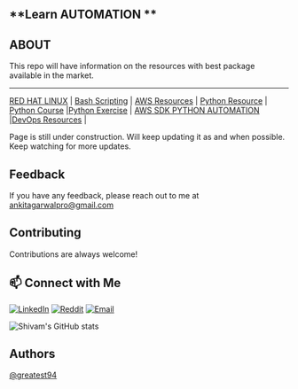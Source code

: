 **Learn AUTOMATION **
-------------------------

**ABOUT**
--------

This repo will have information on the resources with best package available in the market.
_______________________________________________________________________________________________________

[RED HAT LINUX](https://github.com/bregman-arie/devops-exercises/blob/master/topics/linux/README.md) | [Bash Scripting](https://github.com/bobbyiliev/introduction-to-bash-scripting) |  [AWS Resources](https://github.com/bregman-arie/devops-exercises/blob/master/topics/aws/README.md)  | [Python Resource](https://github.com/Asabeneh/30-Days-Of-Python)  |  [Python Course](https://github.com/greatest94/python_course_Shivam)  |[Python Exercise](https://github.com/bregman-arie/python-exercises)  | [AWS SDK PYTHON AUTOMATION](https://github.com/boto/boto3)     |[DevOps Resources](https://github.com/bregman-arie/devops-exercises/blob/master/topics/devops/README.md) | 

Page is still under construction. Will keep updating it as and when possible. Keep watching for more updates.

Feedback
--------
If you have any feedback, please reach out to me at ankitagarwalpro@gmail.com

Contributing
-------------
Contributions are always welcome!

## 📫 **Connect with Me**

[![LinkedIn](https://img.shields.io/badge/LinkedIn-0077B5?style=for-the-badge&logo=linkedin&logoColor=white)](https://www.linkedin.com/in/shivam-singh-028b11118/)
[![Reddit](https://img.shields.io/badge/Reddit-FF4500?style=for-the-badge&logo=reddit&logoColor=white)](https://www.reddit.com/user/AutomateWithShivam/)
[![Email](https://img.shields.io/badge/Email-D14836?style=for-the-badge&logo=gmail&logoColor=white)](mailto:greatest94@outlook.com)

![Shivam's GitHub stats](https://github-readme-stats.vercel.app/api?username=Shivam&show_icons=true&theme=radical)

Authors
-------

[@greatest94](https://github.com/greatest94)


